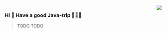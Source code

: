 <img align="right" src="https://github-readme-stats.vercel.app/api?username=Mr-Luo-csc&show_icons=true&icon_color=805AD5&text_color=718096&bg_color=ffffff&hide_title=true" />
<!--&hide_border=true&hide=contribs,issues-->

### Hi 👋 Have a good Java-trip 🌱🌱🌱

> TODO
> TODO

<!--
**Mr-Luo-csc/Mr-Luo-csc** is a ✨ _special_ ✨ repository because its `README.md` (this file) appears on your GitHub profile.

Here are some ideas to get you started:

- 🔭 I’m currently working on ...
- 🌱 I’m currently learning ...
- 👯 I’m looking to collaborate on ...
- 🤔 I’m looking for help with ...
- 💬 Ask me about ...
- 📫 How to reach me: ...
- 😄 Pronouns: ...
- ⚡ Fun fact: ...
-->
